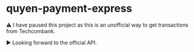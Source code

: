 # quyen-payment-express

⚠️ I have paused this project as this is an unofficial way to get transactions from Techcombank.

▶️ Looking forward to the official API.
